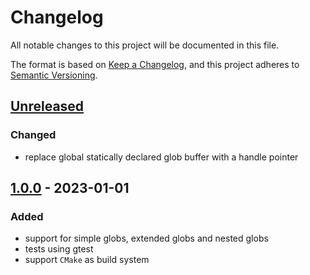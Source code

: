 # Changelog

All notable changes to this project will be documented in this file.

The format is based on [Keep a Changelog](https://keepachangelog.com/en/1.0.0/),
and this project adheres to [Semantic Versioning](https://semver.org/spec/v2.0.0.html).

## [Unreleased]

### Changed

- replace global statically declared glob buffer with a handle pointer

## [1.0.0] - 2023-01-01

### Added

- support for simple globs, extended globs and nested globs
- tests using gtest
- support `CMake` as build system

[unreleased]: https://github.com/a1lu/clob/compare/v1.0.0...HEAD
[1.0.0]: https://github.com/a1lu/clob/releases/tag/v1.0.0
